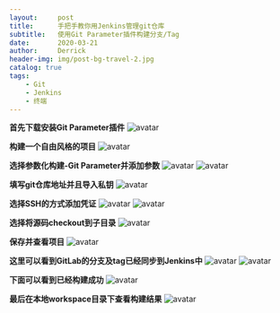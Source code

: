 ```yaml
---
layout:     post
title:      手把手教你用Jenkins管理git仓库
subtitle:   使用Git Parameter插件构建分支/Tag
date:       2020-03-21
author:     Derrick
header-img: img/post-bg-travel-2.jpg
catalog: true
tags:
    - Git
    - Jenkins
    - 终端
---
```



**首先下载安装Git Parameter插件**
![avatar](/img/2020-03-22-jenkins/step-zero.png)

**构建一个自由风格的项目**
![avatar](/img/2020-03-22-jenkins/step-one.png)

**选择参数化构建-Git Parameter并添加参数**
![avatar](/img/2020-03-22-jenkins/step-two.png)
![avatar](/img/2020-03-22-jenkins/step-three.png)

**填写git仓库地址并且导入私钥**
![avatar](/img/2020-03-22-jenkins/step-four.png)

**选择SSH的方式添加凭证**
![avatar](/img/2020-03-22-jenkins/step-five.png)
![avatar](/img/2020-03-22-jenkins/step-six.png)

**选择将源码checkout到子目录**
![avatar](/img/2020-03-22-jenkins/step-seven.png)

**保存并查看项目**
![avatar](/img/2020-03-22-jenkins/step-eight.png)

**这里可以看到GitLab的分支及tag已经同步到Jenkins中**
![avatar](/img/2020-03-22-jenkins/step-nine.png)
![avatar](/img/2020-03-22-jenkins/step-ten.png)

**下面可以看到已经构建成功**
![avatar](/img/2020-03-22-jenkins/step-eleven.png)

**最后在本地workspace目录下查看构建结果**
![avatar](/img/2020-03-22-jenkins/step-twelve.png)












